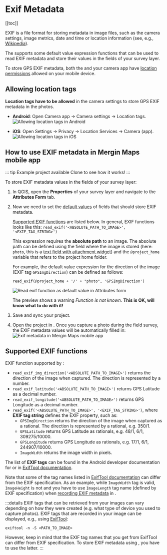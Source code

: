 # Exif Metadata
[[toc]]

EXIF is a file format for storing metadata in image files, such as the camera settings, image metrics, date and time or location information (see, e.g., [Wikipedia](https://en.wikipedia.org/wiki/Exif)). 

The <MobileAppNameShort /> supports some default value expression functions that can be used to read EXIF metadata and store their values in the fields of your survey layer.

To store GPS EXIF metadata, both the <MobileAppNameShort /> and your camera app have [location permissions](#allowing-location-tags) allowed on your mobile device.

## Allowing location tags
**Location tags have to be allowed** in the camera settings to store GPS EXIF metadata in the photos.

- **Android**: Open Camera app -> Camera settings -> Location tags. 
   ![Allowing location tags in Android](./android_geo_tags.jpg "Allowing location tags in Android")

- **iOS**: Open Settings -> Privacy -> Location Services -> Camera (app).
   ![Allowing location tags in iOS](./ios_geo_tags.jpg "Allowing location tags in iOS")

## How to use EXIF metadata in Mergin Maps mobile app

::: tip Example project available
Clone <MerginMapsProject id="documentation/exif-metadata" /> to see how it works!
:::

To store EXIF metadata values in the fields of your survey layer:
1. In QGIS, open the **Properties** of your survey layer and navigate to the **Attributes Form** tab.
2. Now we need to set the [default values](../form-configuration/#default-values) of fields that should store EXIF metadata. 
   
   [Supported EXIF functions](#supported-exif-functions) are listed below. In general, EXIF functions looks like this: 
   `read_exif('<ABSOLUTE_PATH_TO_IMAGE>', '<EXIF_TAG_STRING>')` 
   
   This expression requires the **absolute path** to an image. The absolute path can be defined using the field where the image is stored (here: `photo`, this is a [text field with attachment widget](../photos/)) and the `@project_home` variable that refers to the project home folder. 
   
   For example, the default value expression for the direction of the image (EXIF tag `GPSImgDirection`) can be defined as follows:
   
   `read_exif(@project_home + '/' + "photo", 'GPSImgDirection')`
      
   ![Read exif function as default value in Attributes form](./qgis_form_exif.jpg "Read exif function as default value in Attributes form")
   
   The preview shows a warning *Function is not known*. **This is OK, <MobileAppName /> will know what to do with it!**

3. Save and sync your project. 

4. Open the project in <MobileAppName />. Once you capture a photo during the field survey, the EXIF metadata values will be automatically filled in:
   ![Exif metadata in Mergin Maps mobile app](./mobile-exif-metadata.jpg "Exif metadata in Mergin Maps mobile app")

## Supported EXIF functions
EXIF function supported by <MobileAppName />:
- `read_exif_img_direction('<ABSOLUTE_PATH_TO_IMAGE>')` returns the direction of the image when captured. The direction is represented by a number.
- `read_exif_latitude('<ABSOLUTE_PATH_TO_IMAGE>')` returns GPS Latitude as a decimal number.
- `read_exif_longitude('<ABSOLUTE_PATH_TO_IMAGE>')` returns GPS Longitude as a decimal number.
- `read_exif('<ABSOLUTE_PATH_TO_IMAGE>', '<EXIF_TAG_STRING>')`, where **EXIF tag string** defines the EXIF property, such as:
   - `GPSImgDirection` returns the direction of the image when captured as a rational. The direction is represented by a rational, e.g. 350/1.
   - `GPSLatitude` returns GPS Latitude as rationals, e.g. 48/1, 6/1, 309275/10000.
   - `GPSLongitude` returns GPS Longitude as rationals, e.g. 17/1, 6/1, 244907/10000.
   - `ImageWidth` returns the image width in pixels.

The list of **EXIF tags** can be found in the Android developer documentation for [<NoSpellcheck id="ExifInterface" /> ](https://developer.android.com/reference/android/media/ExifInterface) or in [ExifTool documentation](https://exiftool.org/TagNames/EXIF.html). 

Note that some of the tag names listed in [ExifTool documentation](https://exiftool.org/TagNames/EXIF.html) can differ from the EXIF specification. As an example, while `ImageWidth` tag is valid, `ImageHeight` is not and you have to use `ImageLength` tag name (defined by EXIF specification) when [recording EXIF metadata](#how-to-use-exif-metadata) in <MobileAppName />.

:::details
EXIF tags that can be retrieved from your images can vary depending on how they were created (e.g. what type of device you used to capture photos). EXIF tags that are recorded in your image can be displayed, e.g., using [ExifTool](https://exiftool.org/):
```
exiftool -n -S <PATH_TO_IMAGE>
```

However, keep in mind that the EXIF tag names that you get from ExifTool can differ from EXIF specification. To store EXIF metadata using <MainPlatformNameLink />, you have to use the latter.
:::

